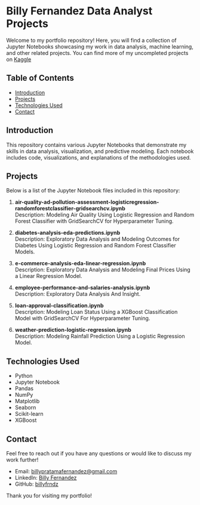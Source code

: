 # Billy Fernandez Data Analyst Projects

Welcome to my portfolio repository! Here, you will find a collection of Jupyter Notebooks showcasing my work in data analysis, machine learning, and other related projects. 
You can find more of my uncompleted projects on [Kaggle](https://www.kaggle.com/billyfernandez/code)

## Table of Contents

- [Introduction](#introduction)
- [Projects](#projects)
- [Technologies Used](#technologies-used)
- [Contact](#contact)

## Introduction

This repository contains various Jupyter Notebooks that demonstrate my skills in data analysis, visualization, and predictive modeling. Each notebook includes code, visualizations, and explanations of the methodologies used.

## Projects

Below is a list of the Jupyter Notebook files included in this repository:

1. **air-quality-ad-pollution-assessment-logisticregression-randomforestclassifier-gridsearchcv.ipynb**  
   Description: Modeling Air Quality Using Logistic Regression and Random Forest Classifier with GridSearchCV for Hyperparameter Tuning.

2. **diabetes-analysis-eda-predictions.ipynb**  
   Description: Exploratory Data Analysis and Modeling Outcomes for Diabetes Using Logistic Regression and Random Forest Classifier Models.

3. **e-commerce-analysis-eda-linear-regression.ipynb**  
   Description: Exploratory Data Analysis and Modeling Final Prices Using a Linear Regression Model.

4. **employee-performance-and-salaries-analysis.ipynb**  
   Description: Exploratory Data Analysis And Insight. 

5. **loan-approval-classification.ipynb**  
   Description: Modeling Loan Status Using a XGBoost Classification Model with GridSearchCV For Hyperparameter Tuning.
   
4. **weather-prediction-logistic-regression.ipynb**  
Description: Modeling Rainfall Prediction Using a Logistic Regression Model.

## Technologies Used

- Python
- Jupyter Notebook
- Pandas
- NumPy
- Matplotlib
- Seaborn
- Scikit-learn
- XGBoost
  
## Contact

Feel free to reach out if you have any questions or would like to discuss my work further!

- Email: billypratamafernandez@gmail.com
- LinkedIn: [Billy Fernandez](https://www.linkedin.com/in/billy-fernandez)
- GitHub: [billyfrndz](https://github.com/billyfrndz)

Thank you for visiting my portfolio!
